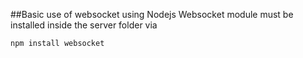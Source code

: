 ##Basic use of websocket using Nodejs
Websocket module must be installed inside the server folder via

`npm install websocket`
